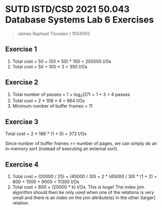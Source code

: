 # SUTD ISTD/CSD 2021 50.043 Database Systems Lab 6 Exercises

> James Raphael Tiovalen / 1004555

## Exercise 1

1. Total cost = 50 + (50 * 50) * 100 = 250050 I/Os
2. Total cost = 50 + 100 * 3 = 350 I/Os

## Exercise 2

1. Total number of passes = 1 + log<sub>3</sub>(27) = 1 + 3 = 4 passes
2. Total cost = 2 * 108 * 4 = 864 I/Os
3. Minimum number of buffer frames = 11

## Exercise 3

Total cost = 2 * 186 * (1 + 0) = 372 I/Os

Since number of buffer frames >> number of pages, we can simply do an in-memory sort (instead of executing an external sort).

## Exercise 4

1. Total cost = (20000 / 25) + (45000 / 30) + 2 * (45000 / 30) * (1 + 2) = 800 + 1500 + 9000 = 11300 I/Os
2. Total cost = 800 + (20000 * k) I/Os. This is huge! The index join algorithm should then be only used when one of the relations is very small and there is an index on the join attribute(s) in the other (larger) relation.
